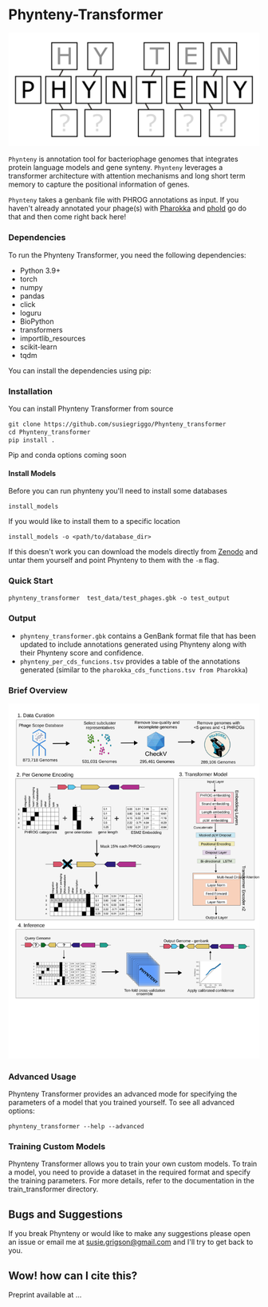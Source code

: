 # Phynteny-Transformer 
![Phynteny Transformer Logo](phynteny_logo.png)

`Phynteny` is annotation tool for bacteriophage genomes that integrates protein language models and gene synteny. `Phynteny` leverages a transformer architecture with attention mechanisms and long short term memory to capture the positional information of genes.

`Phynteny` takes a genbank file with PHROG annotations as input. If you haven't already annotated your phage(s) with [Pharokka](https://github.com/gbouras13/pharokka) and [phold](https://github.com/gbouras13/phold) go do that and then come right back here! 

### Dependencies

To run the Phynteny Transformer, you need the following dependencies:

- Python 3.9+
- torch
- numpy
- pandas
- click
- loguru
- BioPython
- transformers
- importlib_resources
- scikit-learn
- tqdm

You can install the dependencies using pip:

### Installation 

You can install Phynteny Transformer from source 
```
git clone https://github.com/susiegriggo/Phynteny_transformer 
cd Phynteny_transformer 
pip install . 
``` 

Pip and conda options coming soon 

#### Install Models 

Before you can run phynteny you'll need to install some databases

```
install_models
```

If you would like to install them to a specific location  

```
install_models -o <path/to/database_dir>
 ```

If this doesn't work you can download the models directly from [Zenodo](https://zenodo.org/records/15276214/files/phynteny_transformer_model0.1.1_2025-04-24.tar.gz) and untar them yourself and point Phynteny to them with the `-m` flag. 

### Quick Start 
```
phynteny_transformer  test_data/test_phages.gbk -o test_output
```


### Output 

* ```phynteny_transformer.gbk``` contains a GenBank format file that has been updated to include annotations generated using Phynteny along with their Phynteny score and confidence. 
* ```phynteny_per_cds_funcions.tsv``` provides a table of the annotations generated (similar to the ```pharokka_cds_functions.tsv from Pharokka```)


### Brief Overview 
![Brief Overview](Figure1.2.svg)

### Advanced Usage

Phynteny Transformer provides an advanced mode for specifying the parameters of a model that you trained yourself. To see all advanced options:
```
phynteny_transformer --help --advanced
```

### Training Custom Models

Phynteny Transformer allows you to train your own custom models. To train a model, you need to provide a dataset in the required format and specify the training parameters. For more details, refer to the documentation in the train_transformer directory. 

## Bugs and Suggestions 
If you break Phynteny or would like to make any suggestions please open an issue or email me at susie.grigson@gmail.com and I'll try to get back to you. 

## Wow! how can I cite this?
Preprint available at ...
